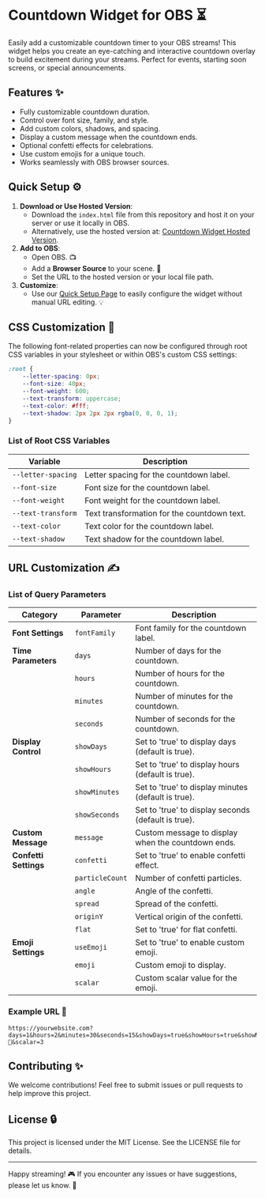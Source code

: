 # Countdown Widget for OBS ⏳

Easily add a customizable countdown timer to your OBS streams! This widget helps you create an eye-catching and interactive countdown overlay to build excitement during your streams. Perfect for events, starting soon screens, or special announcements.

## Features ✨

- Fully customizable countdown duration.
- Control over font size, family, and style.
- Add custom colors, shadows, and spacing.
- Display a custom message when the countdown ends.
- Optional confetti effects for celebrations.
- Use custom emojis for a unique touch.
- Works seamlessly with OBS browser sources.

## Quick Setup ⚙️

1. **Download or Use Hosted Version**:
   - Download the `index.html` file from this repository and host it on your server or use it locally in OBS.
   - Alternatively, use the hosted version at: [Countdown Widget Hosted Version](https://yourwebsite.com).
2. **Add to OBS**:
   - Open OBS. 📺
   - Add a **Browser Source** to your scene. 🔄
   - Set the URL to the hosted version or your local file path.
3. **Customize**:
   - Use our [Quick Setup Page](https://yourwebsite.com/setup) to easily configure the widget without manual URL editing. 💡

## CSS Customization 🎨

The following font-related properties can now be configured through root CSS variables in your stylesheet or within OBS's custom CSS settings:

```css
:root {
    --letter-spacing: 0px;
    --font-size: 40px;
    --font-weight: 600;
    --text-transform: uppercase;
    --text-color: #fff;
    --text-shadow: 2px 2px 2px rgba(0, 0, 0, 1);
}
```

### List of Root CSS Variables

| **Variable**          | **Description**                            |
|-----------------------|--------------------------------------------|
| `--letter-spacing`    | Letter spacing for the countdown label.    |
| `--font-size`         | Font size for the countdown label.         |
| `--font-weight`       | Font weight for the countdown label.       |
| `--text-transform`    | Text transformation for the countdown text.|
| `--text-color`        | Text color for the countdown label.        |
| `--text-shadow`       | Text shadow for the countdown label.       |

## URL Customization ✍️

### List of Query Parameters

| **Category**         | **Parameter**      | **Description**                                    |
|----------------------|--------------------|--------------------------------------------------|
| **Font Settings**    | `fontFamily`       | Font family for the countdown label.             |
| **Time Parameters**  | `days`             | Number of days for the countdown.                |
|                      | `hours`            | Number of hours for the countdown.               |
|                      | `minutes`          | Number of minutes for the countdown.             |
|                      | `seconds`          | Number of seconds for the countdown.             |
| **Display Control**  | `showDays`         | Set to 'true' to display days (default is true).  |
|                      | `showHours`        | Set to 'true' to display hours (default is true). |
|                      | `showMinutes`      | Set to 'true' to display minutes (default is true).|
|                      | `showSeconds`      | Set to 'true' to display seconds (default is true).|
| **Custom Message**   | `message`          | Custom message to display when the countdown ends.|
| **Confetti Settings**| `confetti`         | Set to 'true' to enable confetti effect.          |
|                      | `particleCount`    | Number of confetti particles.                     |
|                      | `angle`            | Angle of the confetti.                            |
|                      | `spread`           | Spread of the confetti.                           |
|                      | `originY`          | Vertical origin of the confetti.                 |
|                      | `flat`             | Set to 'true' for flat confetti.                 |
| **Emoji Settings**   | `useEmoji`         | Set to 'true' to enable custom emoji.            |
|                      | `emoji`            | Custom emoji to display.                         |
|                      | `scalar`           | Custom scalar value for the emoji.               |

### Example URL 🔗

```text
https://yourwebsite.com?days=1&hours=2&minutes=30&seconds=15&showDays=true&showHours=true&showMinutes=true&showSeconds=true&message=Countdown%20Started!&confetti=true&particleCount=150&angle=75&spread=60&originY=0.5&flat=false&fontFamily=Arial&useEmoji=true&emoji=🎉&scalar=3
```

## Contributing ✨

We welcome contributions! Feel free to submit issues or pull requests to help improve this project.

## License 🔒

This project is licensed under the MIT License. See the LICENSE file for details.

---

Happy streaming! 🎮 If you encounter any issues or have suggestions, please let us know. 📢
